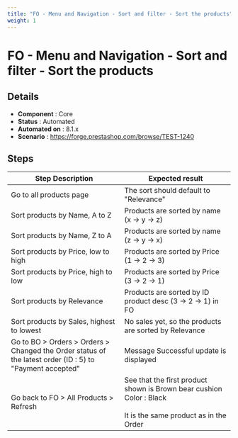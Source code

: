 ```yaml
---
title: "FO - Menu and Navigation - Sort and filter - Sort the products"
weight: 1
---
```


# FO - Menu and Navigation - Sort and filter - Sort the products
## Details
* **Component** : Core
* **Status** : Automated
* **Automated on** : 8.1.x
* **Scenario** : https://forge.prestashop.com/browse/TEST-1240

## Steps
| Step Description | Expected result |
| ----- | ----- |
| Go to all products page | The sort should default to "Relevance" |
| Sort products by Name, A to Z | Products are sorted by name (x -> y -> z) |
| Sort products by Name, Z to A | Products are sorted by name (z -> y -> x) |
| Sort products by Price, low to high | Products are sorted by Price (1 -> 2 -> 3) |
| Sort products by Price, high to low | Products are sorted by Price (3 -> 2 -> 1) |
| Sort products by Relevance | Products are sorted by ID product desc (3 -> 2 -> 1) in FO |
| Sort products by Sales, highest to lowest | No sales yet, so the products are sorted by Relevance |
| Go to BO > Orders > Orders > Changed the Order status of the latest order (ID : 5) to "Payment accepted" | Message Successful update is displayed |
| Go back to FO > All Products > Refresh | See that the first product shown is Brown bear cushion Color : Black<br><br>It is the same product as in the Order |
